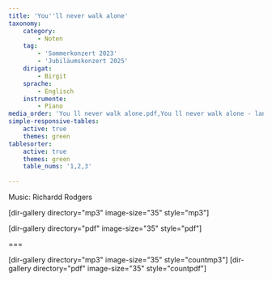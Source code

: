 ```yaml
---
title: 'You''ll never walk alone'
taxonomy:
    category:
        - Noten
    tag:
        - 'Sommerkonzert 2023'
        - 'Jubiläumskonzert 2025'
    dirigat:
        - Birgit
    sprache:
        - Englisch
    instrumente:
        - Piano
media_order: 'You ll never walk alone.pdf,You ll never walk alone - lang.pdf'
simple-responsive-tables:
    active: true
    themes: green
tablesorter:
    active: true
    themes: green
    table_nums: '1,2,3'
    
---
```


Music: Richardd Rodgers

[dir-gallery directory="mp3" image-size="35" style="mp3"]

[dir-gallery directory="pdf" image-size="35" style="pdf"]

===

[dir-gallery directory="mp3" image-size="35" style="countmp3"]
[dir-gallery directory="pdf" image-size="35" style="countpdf"]

